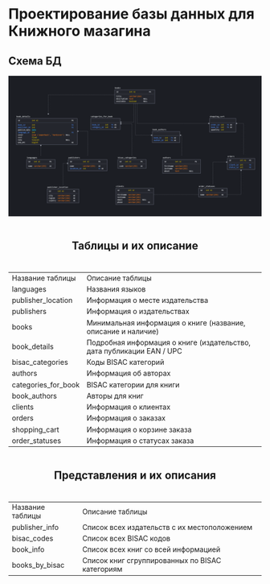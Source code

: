 <h1>Проектирование базы данных для Книжного мазагина</h1>
<h2>Схема БД</h2>

<img src="./pictures/bd_diagram.png">

<section>
    <table>
        <caption><h2>Таблицы и их описание<h2></caption>
        <tr>
            <td>Название таблицы</td>
            <td>Описание таблицы</td>
        </tr>
        <tr>
            <td>languages</td>
            <td>Названия языков</td>
        </tr>
        <tr>
            <td>publisher_location</td>
            <td>Информация о месте издательства</td>
        </tr>
        <tr>
            <td>publishers</td>
            <td>Информация о издательствах</td>
        </tr>
        <tr>
            <td>books</td>
            <td>Минимальная информация о книге (название, описание и наличие)</td>
        </tr>
        <tr>
            <td>book_details</td>
            <td>Подробная информация о книге (издательство, дата публикации EAN / UPC</td>
        </tr>
        <tr>
            <td>bisac_categories</td>
            <td>Коды BISAC категорий</td>
        </tr>
        <tr>
            <td>authors</td>
            <td>Информация об авторах</td>
        </tr>
        <tr>
            <td>categories_for_book</td>
            <td>BISAC категории для книги</td>
        </tr>
        <tr>
            <td>book_authors</td>
            <td>Авторы для книг</td>
        </tr>
        <tr>
            <td>clients</td>
            <td>Информация о клиентах</td>
        </tr>
        <tr>
            <td>orders</td>
            <td>Информация о заказах</td>
        </tr>
        <tr>
            <td>shopping_cart</td>
            <td>Информация о корзине заказа</td>
        </tr>
        <tr>
            <td>order_statuses</td>
            <td>Информация о статусах заказа</td>
        </tr>
    </table>
</section>

<section>
    <table>
        <caption><h2>Представления и их описания<h2></caption>
        <tr>
            <td>Название таблицы</td>
            <td>Описание таблицы</td>
        </tr>
        <tr>
            <td>publisher_info</td>
            <td>Список всех издательств с их местоположением</td>
        </tr>
        <tr>
            <td>bisac_codes</td>
            <td>Список всех BISAC кодов</td>
        </tr>
        <tr>
            <td>book_info</td>
            <td>Список всех книг со всей информацией</td>
        </tr>
        <tr>
            <td>books_by_bisac</td>
            <td>Список книг сгруппированных по BISAC категориям</td>
        </tr>
    </table>
</section>